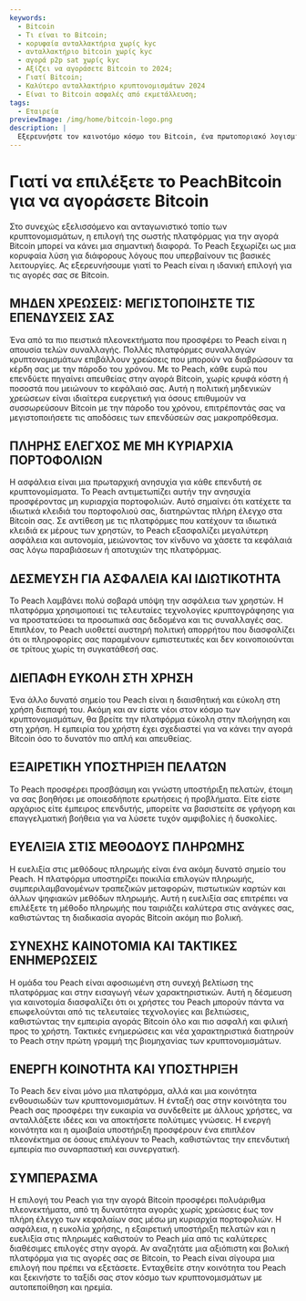 ```yaml
---
keywords:
  - Bitcoin
  - Τι είναι το Bitcoin;
  - κορυφαία ανταλλακτήρια χωρίς kyc
  - ανταλλακτήριο bitcoin χωρίς kyc
  - αγορά p2p sat χωρίς kyc
  - Αξίζει να αγοράσετε Bitcoin το 2024;
  - Γιατί Bitcoin;
  - Καλύτερο ανταλλακτήριο κρυπτονομισμάτων 2024
  - Είναι το Bitcoin ασφαλές από εκμετάλλευση;
tags:
  - Εταιρεία
previewImage: /img/home/bitcoin-logo.png
description: |
  Εξερευνήστε τον καινοτόμο κόσμο του Bitcoin, ένα πρωτοποριακό λογισμικό ανοιχτού κώδικα που διευκολύνει ένα ψηφιακό και αποκεντρωμένο νόμισμα σε ένα παγκόσμιο δίκτυο.
---
```


# Γιατί να επιλέξετε το PeachBitcoin για να αγοράσετε Bitcoin

Στο συνεχώς εξελισσόμενο και ανταγωνιστικό τοπίο των κρυπτονομισμάτων, η επιλογή της σωστής πλατφόρμας για την αγορά Bitcoin μπορεί να κάνει μια σημαντική διαφορά. Το Peach ξεχωρίζει ως μια κορυφαία λύση για διάφορους λόγους που υπερβαίνουν τις βασικές λειτουργίες. Ας εξερευνήσουμε γιατί το Peach είναι η ιδανική επιλογή για τις αγορές σας σε Bitcoin.

## ΜΗΔΕΝ ΧΡΕΩΣΕΙΣ: ΜΕΓΙΣΤΟΠΟΙΗΣΤΕ ΤΙΣ ΕΠΕΝΔΥΣΕΙΣ ΣΑΣ

Ένα από τα πιο πειστικά πλεονεκτήματα που προσφέρει το Peach είναι η απουσία τελών συναλλαγής. Πολλές πλατφόρμες συναλλαγών κρυπτονομισμάτων επιβάλλουν χρεώσεις που μπορούν να διαβρώσουν τα κέρδη σας με την πάροδο του χρόνου. Με το Peach, κάθε ευρώ που επενδύετε πηγαίνει απευθείας στην αγορά Bitcoin, χωρίς κρυφά κόστη ή ποσοστά που μειώνουν το κεφάλαιό σας. Αυτή η πολιτική μηδενικών χρεώσεων είναι ιδιαίτερα ευεργετική για όσους επιθυμούν να συσσωρεύσουν Bitcoin με την πάροδο του χρόνου, επιτρέποντάς σας να μεγιστοποιήσετε τις αποδόσεις των επενδύσεών σας μακροπρόθεσμα.

## ΠΛΗΡΗΣ ΕΛΕΓΧΟΣ ΜΕ ΜΗ ΚΥΡΙΑΡΧΙΑ ΠΟΡΤΟΦΟΛΙΩΝ

Η ασφάλεια είναι μια πρωταρχική ανησυχία για κάθε επενδυτή σε κρυπτονομίσματα. Το Peach αντιμετωπίζει αυτήν την ανησυχία προσφέροντας μη κυριαρχία πορτοφολιών. Αυτό σημαίνει ότι κατέχετε τα ιδιωτικά κλειδιά του πορτοφολιού σας, διατηρώντας πλήρη έλεγχο στα Bitcoin σας. Σε αντίθεση με τις πλατφόρμες που κατέχουν τα ιδιωτικά κλειδιά εκ μέρους των χρηστών, το Peach εξασφαλίζει μεγαλύτερη ασφάλεια και αυτονομία, μειώνοντας τον κίνδυνο να χάσετε τα κεφάλαιά σας λόγω παραβιάσεων ή αποτυχιών της πλατφόρμας.

## ΔΕΣΜΕΥΣΗ ΓΙΑ ΑΣΦΑΛΕΙΑ ΚΑΙ ΙΔΙΩΤΙΚΟΤΗΤΑ

Το Peach λαμβάνει πολύ σοβαρά υπόψη την ασφάλεια των χρηστών. Η πλατφόρμα χρησιμοποιεί τις τελευταίες τεχνολογίες κρυπτογράφησης για να προστατεύσει τα προσωπικά σας δεδομένα και τις συναλλαγές σας. Επιπλέον, το Peach υιοθετεί αυστηρή πολιτική απορρήτου που διασφαλίζει ότι οι πληροφορίες σας παραμένουν εμπιστευτικές και δεν κοινοποιούνται σε τρίτους χωρίς τη συγκατάθεσή σας.

## ΔΙΕΠΑΦΗ ΕΥΚΟΛΗ ΣΤΗ ΧΡΗΣΗ

Ένα άλλο δυνατό σημείο του Peach είναι η διαισθητική και εύκολη στη χρήση διεπαφή του. Ακόμη και αν είστε νέοι στον κόσμο των κρυπτονομισμάτων, θα βρείτε την πλατφόρμα εύκολη στην πλοήγηση και στη χρήση. Η εμπειρία του χρήστη έχει σχεδιαστεί για να κάνει την αγορά Bitcoin όσο το δυνατόν πιο απλή και απευθείας.

## ΕΞΑΙΡΕΤΙΚΗ ΥΠΟΣΤΗΡΙΞΗ ΠΕΛΑΤΩΝ

Το Peach προσφέρει προσβάσιμη και γνώστη υποστήριξη πελατών, έτοιμη να σας βοηθήσει με οποιεσδήποτε ερωτήσεις ή προβλήματα. Είτε είστε αρχάριος είτε έμπειρος επενδυτής, μπορείτε να βασιστείτε σε γρήγορη και επαγγελματική βοήθεια για να λύσετε τυχόν αμφιβολίες ή δυσκολίες.

## ΕΥΕΛΙΞΙΑ ΣΤΙΣ ΜΕΘΟΔΟΥΣ ΠΛΗΡΩΜΗΣ

Η ευελιξία στις μεθόδους πληρωμής είναι ένα ακόμη δυνατό σημείο του Peach. Η πλατφόρμα υποστηρίζει ποικιλία επιλογών πληρωμής, συμπεριλαμβανομένων τραπεζικών μεταφορών, πιστωτικών καρτών και άλλων ψηφιακών μεθόδων πληρωμής. Αυτή η ευελιξία σας επιτρέπει να επιλέξετε τη μέθοδο πληρωμής που ταιριάζει καλύτερα στις ανάγκες σας, καθιστώντας τη διαδικασία αγοράς Bitcoin ακόμη πιο βολική.

## ΣΥΝΕΧΗΣ ΚΑΙΝΟΤΟΜΙΑ ΚΑΙ ΤΑΚΤΙΚΕΣ ΕΝΗΜΕΡΩΣΕΙΣ

Η ομάδα του Peach είναι αφοσιωμένη στη συνεχή βελτίωση της πλατφόρμας και στην εισαγωγή νέων χαρακτηριστικών. Αυτή η δέσμευση για καινοτομία διασφαλίζει ότι οι χρήστες του Peach μπορούν πάντα να επωφελούνται από τις τελευταίες τεχνολογίες και βελτιώσεις, καθιστώντας την εμπειρία αγοράς Bitcoin όλο και πιο ασφαλή και φιλική προς το χρήστη. Τακτικές ενημερώσεις και νέα χαρακτηριστικά διατηρούν το Peach στην πρώτη γραμμή της βιομηχανίας των κρυπτονομισμάτων.

## ΕΝΕΡΓΗ ΚΟΙΝΟΤΗΤΑ ΚΑΙ ΥΠΟΣΤΗΡΙΞΗ

Το Peach δεν είναι μόνο μια πλατφόρμα, αλλά και μια κοινότητα ενθουσιωδών των κρυπτονομισμάτων. Η ένταξή σας στην κοινότητα του Peach σας προσφέρει την ευκαιρία να συνδεθείτε με άλλους χρήστες, να ανταλλάξετε ιδέες και να αποκτήσετε πολύτιμες γνώσεις. Η ενεργή κοινότητα και η αμοιβαία υποστήριξη προσφέρουν ένα επιπλέον πλεονέκτημα σε όσους επιλέγουν το Peach, καθιστώντας την επενδυτική εμπειρία πιο συναρπαστική και συνεργατική.

## ΣΥΜΠΕΡΑΣΜΑ

Η επιλογή του Peach για την αγορά Bitcoin προσφέρει πολυάριθμα πλεονεκτήματα, από τη δυνατότητα αγοράς χωρίς χρεώσεις έως τον πλήρη έλεγχο των κεφαλαίων σας μέσω μη κυριαρχία πορτοφολιών. Η ασφάλεια, η ευκολία χρήσης, η εξαιρετική υποστήριξη πελατών και η ευελιξία στις πληρωμές καθιστούν το Peach μία από τις καλύτερες διαθέσιμες επιλογές στην αγορά. Αν αναζητάτε μια αξιόπιστη και βολική πλατφόρμα για τις αγορές σας σε Bitcoin, το Peach είναι σίγουρα μια επιλογή που πρέπει να εξετάσετε. Ενταχθείτε στην κοινότητα του Peach και ξεκινήστε το ταξίδι σας στον κόσμο των κρυπτονομισμάτων με αυτοπεποίθηση και ηρεμία.
